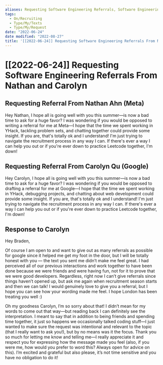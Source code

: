 ```yaml
---
aliases: Requesting Software Engineering Referrals, Software Engineering Referral Requests
tags:
  - On/Recruiting
  - Type/My/Texts
  - Type/My/Request
date: "2022-06-24"
date modified: "2022-08-27"
title: '[[2022-06-24]] Requesting Software Engineering Referrals From Nathan and Carolyn'
---
```


# [[2022-06-24]] Requesting Software Engineering Referrals From Nathan and Carolyn

## Requesting Referral From Nathan Ahn (Meta)
Hey Nathan, I hope all is going well with you this summer—is now a bad time to ask for a huge favor? I was wondering if you would be opposed to writing a referral for me at Meta—I hope that the time we spent working in YHack, tackling problem sets, and chatting together could provide some insight. If you are, that's totally ok and I understand! I'm just trying to navigate the recruitment process in any way I can. If there's ever a way I can help you out or if you're ever down to practice Leetcode together, I'm down!

## Requesting Referral From Carolyn Qu (Google)
Hey Carolyn, I hope all is going well with you this summer—is now a bad time to ask for a huge favor? I was wondering if you would be opposed to drafting a referral for me at Google—I hope that the time we spent working in YHack, debugging projects, and chatting about web development could provide some insight. If you are, that's totally ok and I understand! I'm just trying to navigate the recruitment process in any way I can. If there's ever a way I can help you out or if you're ever down to practice Leetcode together, I'm down!

## Response to Carolyn
Hey Braden,

Of course I am open to and want to give out as many referrals as possible for google since it helped me get my foot in the door, but I will be totally honest with you — the text you sent me didn’t make me feel great. I had perceived all of our previous interactions and work together to have been done because we were friends and were having fun, not for it to prove that we were good developers. Regardless, right now I can’t give referrals since things haven’t opened up, but ask me again when recruitment season starts and then we can talk! I would genuinely love to give you a referral, but I hope you can see how your wording made me feel. I hope London has been treating you well :)

Oh my goodness Carolyn, I’m so sorry about that! I didn’t mean for my words to come out that way—but reading back I can definitely see the interpretation. I meant to say that in addition to being friends and spending time together, it just so happens we occasionally talked coding stuff—I just wanted to make sure the request was intentional and relevant to the topic (that I really want to ask you!), but by no means was it the focus. Thank you so much for letting me know and telling me—I really appreciate it and respect you for expressing how the message made you feel (also, if you were me, how would you prefer to word this? Always open for advice on this). I’m excited and grateful but also please, it’s not time sensitive and you have no obligation to do it!

